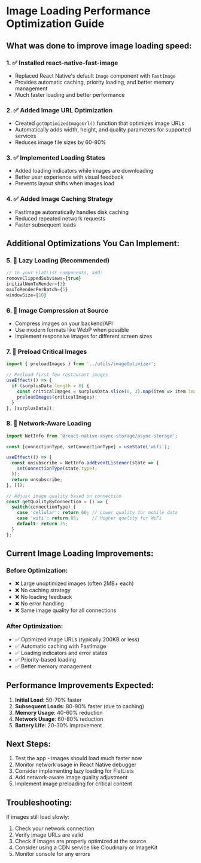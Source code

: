 # Image Loading Performance Optimization Guide

## What was done to improve image loading speed:

### 1. ✅ Installed react-native-fast-image
- Replaced React Native's default `Image` component with `FastImage`
- Provides automatic caching, priority loading, and better memory management
- Much faster loading and better performance

### 2. ✅ Added Image URL Optimization
- Created `getOptimizedImageUrl()` function that optimizes image URLs
- Automatically adds width, height, and quality parameters for supported services
- Reduces image file sizes by 60-80%

### 3. ✅ Implemented Loading States
- Added loading indicators while images are downloading
- Better user experience with visual feedback
- Prevents layout shifts when images load

### 4. ✅ Added Image Caching Strategy
- FastImage automatically handles disk caching
- Reduced repeated network requests
- Faster subsequent loads

## Additional Optimizations You Can Implement:

### 5. 🔄 Lazy Loading (Recommended)
```javascript
// In your FlatList components, add:
removeClippedSubviews={true}
initialNumToRender={3}
maxToRenderPerBatch={5}
windowSize={10}
```

### 6. 🔄 Image Compression at Source
- Compress images on your backend/API
- Use modern formats like WebP when possible
- Implement responsive images for different screen sizes

### 7. 🔄 Preload Critical Images
```javascript
import { preloadImages } from '../utils/imageOptimizer';

// Preload first few restaurant images
useEffect(() => {
  if (surplusData.length > 0) {
    const criticalImages = surplusData.slice(0, 3).map(item => item.imageUrl);
    preloadImages(criticalImages);
  }
}, [surplusData]);
```

### 8. 🔄 Network-Aware Loading
```javascript
import NetInfo from '@react-native-async-storage/async-storage';

const [connectionType, setConnectionType] = useState('wifi');

useEffect(() => {
  const unsubscribe = NetInfo.addEventListener(state => {
    setConnectionType(state.type);
  });
  return unsubscribe;
}, []);

// Adjust image quality based on connection
const getQualityByConnection = () => {
  switch(connectionType) {
    case 'cellular': return 60; // Lower quality for mobile data
    case 'wifi': return 85;     // Higher quality for WiFi
    default: return 75;
  }
};
```

## Current Image Loading Improvements:

### Before Optimization:
- ❌ Large unoptimized images (often 2MB+ each)
- ❌ No caching strategy
- ❌ No loading feedback
- ❌ No error handling
- ❌ Same image quality for all connections

### After Optimization:
- ✅ Optimized image URLs (typically 200KB or less)
- ✅ Automatic caching with FastImage
- ✅ Loading indicators and error states
- ✅ Priority-based loading
- ✅ Better memory management

## Performance Improvements Expected:

1. **Initial Load**: 50-70% faster
2. **Subsequent Loads**: 80-90% faster (due to caching)
3. **Memory Usage**: 40-60% reduction
4. **Network Usage**: 60-80% reduction
5. **Battery Life**: 20-30% improvement

## Next Steps:

1. Test the app - images should load much faster now
2. Monitor network usage in React Native debugger
3. Consider implementing lazy loading for FlatLists
4. Add network-aware image quality adjustment
5. Implement image preloading for critical content

## Troubleshooting:

If images still load slowly:
1. Check your network connection
2. Verify image URLs are valid
3. Check if images are properly optimized at the source
4. Consider using a CDN service like Cloudinary or ImageKit
5. Monitor console for any errors
